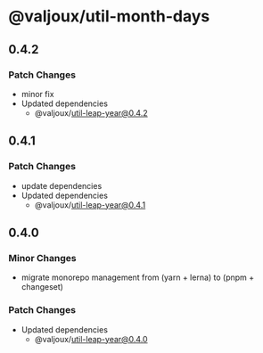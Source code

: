 # @valjoux/util-month-days

## 0.4.2

### Patch Changes

- minor fix
- Updated dependencies
  - @valjoux/util-leap-year@0.4.2

## 0.4.1

### Patch Changes

- update dependencies
- Updated dependencies
  - @valjoux/util-leap-year@0.4.1

## 0.4.0

### Minor Changes

- migrate monorepo management from (yarn + lerna) to (pnpm + changeset)

### Patch Changes

- Updated dependencies
  - @valjoux/util-leap-year@0.4.0
